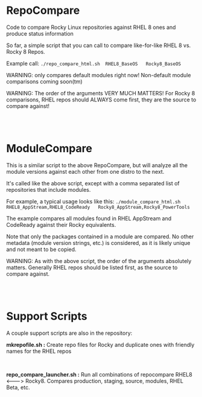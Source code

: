 # RepoCompare

Code to compare Rocky Linux repositories against RHEL 8 ones and produce status information

So far, a simple script that you can call to compare like-for-like RHEL 8 vs. Rocky 8 Repos.

Example call:  ```./repo_compare_html.sh  RHEL8_BaseOS   Rocky8_BaseOS```

WARNING:  only compares default modules right now!  Non-default module comparisons coming soon(tm)

WARNING:  The order of the arguments VERY MUCH MATTERS!  For Rocky 8 comparisons, RHEL repos should ALWAYS come first, they are the source to compare against!

<br />
<br />

# ModuleCompare

This is a similar script to the above RepoCompare, but will analyze all the module versions against each other from one distro to the next.

It's called like the above script, except with a comma separated list of repositories that include modules.

For example, a typical usage looks like this:  ```./module_compare_html.sh   RHEL8_AppStream,RHEL8_CodeReady   Rocky8_AppStream,Rocky8_PowerTools```

The example compares all modules found in RHEL AppStream and CodeReady against their Rocky equivalents.

Note that only the packages contained in a module are compared.  No other metadata (module version strings, etc.) is considered, as it is likely unique and not meant to be copied.

WARNING:  As with the above script, the order of the arguments absolutely matters.  Generally RHEL repos should be listed first, as the source to compare against.


<br />
<br />

# Support Scripts

A couple support scripts are also in the repository:

**mkrepofile.sh :** Create repo files for Rocky and duplicate ones with friendly names for the RHEL repos

<br />

**repo_compare_launcher.sh :** Run all combinations of repocompare RHEL8 <---> Rocky8. Compares production, staging, source, modules, RHEL Beta, etc.



